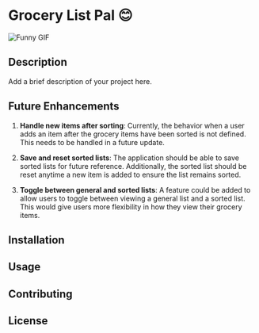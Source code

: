 # Grocery List Pal 😊

![Funny GIF](https://media.giphy.com/media/3o7aTskHEUdgCQAXde/giphy.gif)

## Description

Add a brief description of your project here.

## Future Enhancements

1. **Handle new items after sorting**: Currently, the behavior when a user adds an item after the grocery items have been sorted is not defined. This needs to be handled in a future update.

2. **Save and reset sorted lists**: The application should be able to save sorted lists for future reference. Additionally, the sorted list should be reset anytime a new item is added to ensure the list remains sorted.

3. **Toggle between general and sorted lists**: A feature could be added to allow users to toggle between viewing a general list and a sorted list. This would give users more flexibility in how they view their grocery items.

## Installation

## Usage

## Contributing

## License
